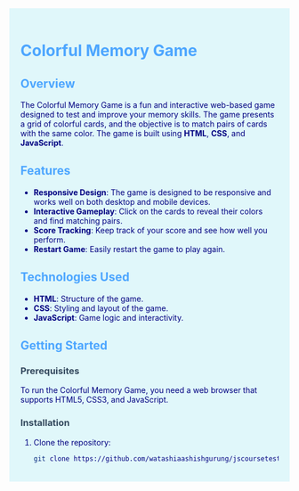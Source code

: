 <div style="background-color: #E0F7FA; color: navy; padding: 20px;">

# <span style="color:#4DA6FF;">Colorful Memory Game</span>

## <span style="color:#4DA6FF;">Overview</span>

The Colorful Memory Game is a fun and interactive web-based game designed to test and improve your memory skills. The game presents a grid of colorful cards, and the objective is to match pairs of cards with the same color. The game is built using **HTML**, **CSS**, and **JavaScript**.

## <span style="color:#4DA6FF;">Features</span>

- **Responsive Design**: The game is designed to be responsive and works well on both desktop and mobile devices.
- **Interactive Gameplay**: Click on the cards to reveal their colors and find matching pairs.
- **Score Tracking**: Keep track of your score and see how well you perform.
- **Restart Game**: Easily restart the game to play again.

## <span style="color:#4DA6FF;">Technologies Used</span>

- **HTML**: Structure of the game.
- **CSS**: Styling and layout of the game.
- **JavaScript**: Game logic and interactivity.

## <span style="color:#4DA6FF;">Getting Started</span>

### <span style="color:#34495E;">Prerequisites</span>

To run the Colorful Memory Game, you need a web browser that supports HTML5, CSS3, and JavaScript.

### <span style="color:#34495E;">Installation</span>

1. Clone the repository:
   ```sh
   git clone https://github.com/watashiaashishgurung/jscoursetesting.git
